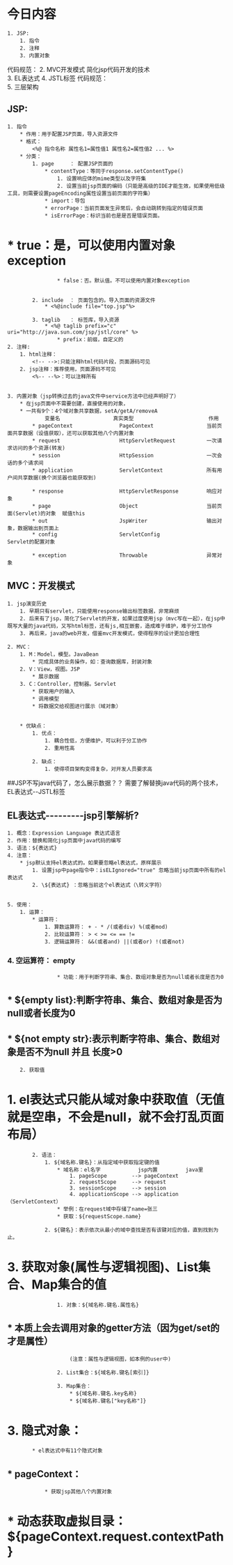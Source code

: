 # 今日内容
	1. JSP:
		1. 指令
		2. 注释
		3. 内置对象

代码规范：
	2. MVC开发模式
简化jsp代码开发的技术	
	3. EL表达式
	4. JSTL标签
代码规范：	
	5. 三层架构



## JSP:
	1. 指令
		* 作用：用于配置JSP页面，导入资源文件
		* 格式：
			<%@ 指令名称 属性名1=属性值1 属性名2=属性值2 ... %>
		* 分类：
			1. page		： 配置JSP页面的
				* contentType：等同于response.setContentType()
					1. 设置响应体的mime类型以及字符集
					2. 设置当前jsp页面的编码（只能是高级的IDE才能生效，如果使用低级工具，则需要设置pageEncoding属性设置当前页面的字符集）
				* import：导包
				* errorPage：当前页面发生异常后，会自动跳转到指定的错误页面
				* isErrorPage：标识当前也是是否是错误页面。
#					* true：是，可以使用内置对象exception
					* false：否。默认值。不可以使用内置对象exception


			2. include	： 页面包含的。导入页面的资源文件
				* <%@include file="top.jsp"%>
				
			3. taglib	： 标签库，导入资源
				* <%@ taglib prefix="c" uri="http://java.sun.com/jsp/jstl/core" %>
					* prefix：前缀，自定义的
	2. 注释:
		1. html注释：
			<!-- -->:只能注释html代码片段，页面源码可见
		2. jsp注释：推荐使用，页面源码不可见
			<%-- --%>：可以注释所有


	3. 内置对象（jsp转换过去的java文件中service方法中已经声明好了）
		* 在jsp页面中不需要创建，直接使用的对象，
		* 一共有9个：4个域对象共享数据，setA/getA/removeA
				变量名					真实类型						作用
			* pageContext				PageContext					当前页面共享数据（设值获取），还可以获取其他八个内置对象
			* request					HttpServletRequest			一次请求访问的多个资源(转发)
			* session					HttpSession					一次会话的多个请求间
			* application				ServletContext				所有用户间共享数据(换个浏览器也能获取到)
			
			* response					HttpServletResponse			响应对象
			* page						Object						当前页面(Servlet)的对象  赋值this
			* out						JspWriter					输出对象，数据输出到页面上
			* config					ServletConfig				Servlet的配置对象
			
			* exception					Throwable					异常对象


## MVC：开发模式	
	1. jsp演变历史
		1. 早期只有servlet，只能使用response输出标签数据，非常麻烦
		2. 后来有了jsp，简化了Servlet的开发，如果过度使用jsp（mvc写在一起），在jsp中既写大量的java代码，又写html标签，还有js,相互嵌套，造成难于维护，难于分工协作
		3. 再后来，java的web开发，借鉴mvc开发模式，使得程序的设计更加合理性

	2. MVC：
		1. M：Model，模型。JavaBean
			* 完成具体的业务操作，如：查询数据库，封装对象
		2. V：View，视图。JSP
			* 展示数据
		3. C：Controller，控制器。Servlet
			* 获取用户的输入
			* 调用模型
			* 将数据交给视图进行展示（域对象）


		* 优缺点：
			1. 优点：
				1. 耦合性低，方便维护，可以利于分工协作
				2. 重用性高

			2. 缺点：
				1. 使得项目架构变得复杂，对开发人员要求高	


##JSP不写java代码了，怎么展示数据？？
    需要了解替换java代码的两个技术，EL表达式--JSTL标签
    
    
## EL表达式---------jsp引擎解析?
	1. 概念：Expression Language 表达式语言
	2. 作用：替换和简化jsp页面中java代码的编写
	3. 语法：${表达式}
	4. 注意：
		* jsp默认支持el表达式的。如果要忽略el表达式，原样展示
			1. 设置jsp中page指令中：isELIgnored="true" 忽略当前jsp页面中所有的el表达式
			2. \${表达式} ：忽略当前这个el表达式（\转义字符）


	5. 使用：
		1. 运算：
			* 运算符：
				1. 算数运算符： + - * /(或者div) %(或者mod)
				2. 比较运算符： > < >= <= == !=
				3. 逻辑运算符： &&(或者and) ||(或者or) !(或者not)
###				4. 空运算符： empty
					* 功能：用于判断字符串、集合、数组对象是否为null或者长度是否为0
##					* ${empty list}:判断字符串、集合、数组对象是否为null或者长度为0
##					* ${not empty str}:表示判断字符串、集合、数组对象是否不为null 并且 长度>0
		2. 获取值
#			1. el表达式只能从域对象中获取值（无值就是空串，不会是null，就不会打乱页面布局）
			2. 语法：
				1. ${域名称.键名}：从指定域中获取指定键的值
					* 域名称：el名字            jsp内置         java里
						1. pageScope		--> pageContext
						2. requestScope 	--> request
						3. sessionScope 	--> session
						4. applicationScope --> application（ServletContext）
					* 举例：在request域中存储了name=张三
					* 获取：${requestScope.name}

				2. ${键名}：表示依次从最小的域中查找是否有该键对应的值，直到找到为止。

				
				
#				3. 获取对象(属性与逻辑视图)、List集合、Map集合的值
					1. 对象：${域名称.键名.属性名}
##						* 本质上会去调用对象的getter方法（因为get/set的才是属性）
                        (注意：属性与逻辑视图，如本例的user中)
                        
					2. List集合：${域名称.键名[索引]}

					3. Map集合：
						* ${域名称.键名.key名称}
						* ${域名称.键名["key名称"]}


#		3. 隐式对象：
			* el表达式中有11个隐式对象
##			* pageContext：
				* 获取jsp其他八个内置对象
#					* 动态获取虚拟目录：${pageContext.request.contextPath}
















